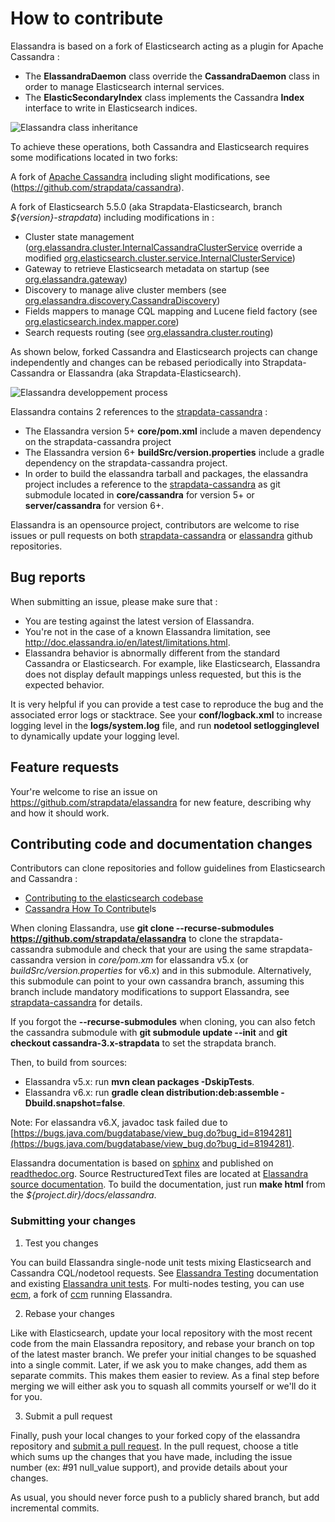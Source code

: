 # How to contribute

Elassandra is based on a fork of Elasticsearch acting as a plugin for Apache Cassandra :
* The **ElassandraDaemon** class override the **CassandraDaemon** class in order to manage Elasticsearch internal services.
* The **ElasticSecondaryIndex** class implements the Cassandra **Index** interface to write in Elasticsearch indices.

![Elassandra class inheritance](/docs/elassandra/source/images/elassandra-inheritance.png)

To achieve these operations, both Cassandra and Elasticsearch requires some modifications located in two forks:

A fork of [Apache Cassandra](http://git-wip-us.apache.org/repos/asf/cassandra.git) including slight modifications, see (https://github.com/strapdata/cassandra).

A fork of Elasticsearch 5.5.0 (aka Strapdata-Elasticsearch, branch *${version}-strapdata*) including modifications in :
* Cluster state management ([org.elassandra.cluster.InternalCassandraClusterService](/core/src/main/java/org/elassandra/cluster/InternalCassandraClusterService.java) override a modified [org.elasticsearch.cluster.service.InternalClusterService](/core/src/main/java/org/elasticsearch/cluster/service/InternalClusterService.java))
* Gateway to retrieve Elasticsearch metadata on startup (see [org.elassandra.gateway](/core/src/main/java/org/elassandra/gateway/CassandraGatewayService.java))
* Discovery to manage alive cluster members (see [org.elassandra.discovery.CassandraDiscovery](/core/src/main/java/org/elassandra/discovery/CassandraDiscovery.java))
* Fields mappers to manage CQL mapping and Lucene field factory (see [org.elasticsearch.index.mapper.core](/core/src/main/java/org/elasticsearch/index/mapper/core))
* Search requests routing (see [org.elassandra.cluster.routing](/core/src/main/java/org/elassandra/cluster/routing))

As shown below, forked Cassandra and Elasticsearch projects can change independently and changes can be rebased periodically into Strapdata-Cassandra or Elassandra (aka Strapdata-Elasticsearch).

![Elassandra developpement process](/docs/elassandra/source/images/elassandra-devprocess.png)

Elassandra contains 2 references to the [strapdata-cassandra](https://github.com/strapdata/cassandra) :
* The Elassandra version 5+ **core/pom.xml** include a maven dependency on the strapdata-cassandra project
* The Elassandra version 6+ **buildSrc/version.properties** include a gradle dependency on the strapdata-cassandra project.
* In order to build the elassandra tarball and packages, the elassandra project includes a reference to the [strapdata-cassandra](https://github.com/strapdata/cassandra) as git submodule located in **core/cassandra** for version 5+ or **server/cassandra** for version 6+.

Elassandra is an opensource project, contributors are welcome to rise issues or pull requests on both [strapdata-cassandra](https://github.com/strapdata/cassandra) or [elassandra](https://github.com/strapdata/elassandra) github repositories.

## Bug reports

When submitting an issue, please make sure that :

* You are testing against the latest version of Elassandra.
* You're not in the case of a known Elassandra limitation, see http://doc.elassandra.io/en/latest/limitations.html.
* Elassandra behavior is abnormally different from the standard Cassandra or Elasticsearch. For example, like Elasticsearch, Elassandra does not display default mappings unless requested, but this is the expected behavior.

It is very helpful if you can provide a test case to reproduce the bug and the associated error logs or stacktrace. See your **conf/logback.xml** to increase logging level in the **logs/system.log** file, and run **nodetool setlogginglevel** to dynamically update your logging level.

## Feature requests

Your're welcome to rise an issue on https://github.com/strapdata/elassandra for new feature, describing why and how it should work.

## Contributing code and documentation changes

Contributors can clone repositories and follow guidelines from Elasticsearch and Cassandra :
* [Contributing to the elasticsearch codebase](https://github.com/elastic/elasticsearch/blob/2.4/CONTRIBUTING.md#contributing-to-the-elasticsearch-codebase)
* [Cassandra How To Contribute](https://wiki.apache.org/cassandra/HowToContribute)ls 

When cloning Elassandra, use **git clone --recurse-submodules https://github.com/strapdata/elassandra** to clone the strapdata-cassandra submodule and check that your are using the same strapdata-cassandra version in  *core/pom.xm* for elassandra v5.x (or *buildSrc/version.properties* for v6.x) and in this submodule. Alternatively, this submodule can point to your own cassandra branch, assuming this branch include mandatory modifications to support Elassandra, see [strapdata-cassandra](https://github.com/strapdata/cassandra) for details.

If you forgot the **--recurse-submodules** when cloning, you can also fetch the cassandra submodule with **git submodule update --init** and **git checkout cassandra-3.x-strapdata** to set the strapdata branch.

Then, to build from sources:
* Elassandra v5.x: run **mvn clean packages -DskipTests**.
* Elassandra v6.x: run **gradle clean distribution:deb:assemble -Dbuild.snapshot=false**.

Note: For elassandra v6.X, javadoc task failed due to [https://bugs.java.com/bugdatabase/view_bug.do?bug_id=8194281](https://bugs.java.com/bugdatabase/view_bug.do?bug_id=8194281).

Elassandra documentation is based on [sphinx](http://www.sphinx-doc.org/en/stable/rest.html) and published on [readthedoc.org](https://readthedocs.org/). Source RestructuredText files are located at [Elassandra source documentation](https://github.com/strapdata/elassandra/tree/master/docs/elassandra). To build the documentation, just run **make html** from the *${project.dir}/docs/elassandra*.

### Submitting your changes

1. Test you changes

You can build Elassandra single-node unit tests mixing Elasticsearch and Cassandra CQL/nodetool requests. See [Elassandra Testing](http://doc.elassandra.io/en/latest/testing.html) documentation and existing [Elassandra unit tests](https://github.com/strapdata/elassandra/tree/master/core/src/test/java/org/elassandra). For multi-nodes testing, you can use [ecm](https://github.com/strapdata/ecm), a fork of [ccm](https://github.com/pcmanus/ccm) running Elassandra.

2. Rebase your changes

Like with Elasticsearch, update your local repository with the most recent code from the main Elassandra repository, and rebase your branch on top
of the latest master branch. We prefer your initial changes to be squashed into a single commit. Later, if we ask you to make changes, add them as separate commits. This makes them easier to review. As a final step before merging we will either ask you to squash all commits yourself or we'll do it for you.

3. Submit a pull request

Finally, push your local changes to your forked copy of the elassandra repository and [submit a pull request](https://help.github.com/articles/using-pull-requests). In the pull request, choose a title which sums up the changes that you have made, including the issue number (ex: #91 null_value support), and provide details about your changes.

As usual, you should never force push to a publicly shared branch, but add incremental commits.
